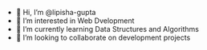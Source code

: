 - 👋 Hi, I’m @lipisha-gupta
- 👀 I’m interested in Web Dvelopment
- 🌱 I’m currently learning Data Structures and Algorithms
- 💞️ I’m looking to collaborate on development projects
